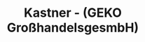 ---
title: "Kastner - (GEKO GroßhandelsgesmbH)"
url: /wien/kastner-geko-grosshandelsgesmbh/
shop: Großhandel
---